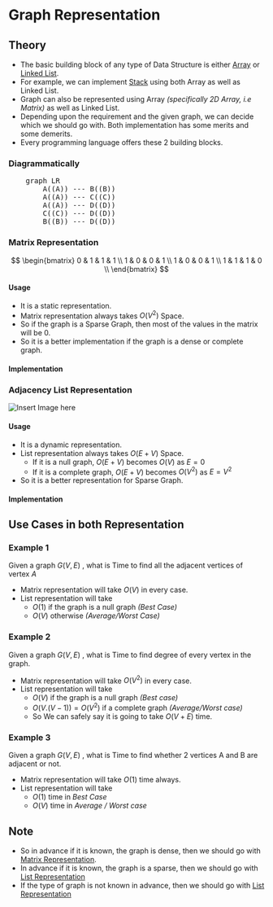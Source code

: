 # Graph Representation

## Theory
- The basic building block of any type of Data Structure is either [Array]() or [Linked List]().
- For example, we can implement [Stack]() using both Array as well as Linked List.
- Graph can also be represented using Array *(specifically 2D Array, i.e Matrix)* as well as Linked List.
- Depending upon the requirement and the given graph, we can decide which we should go with. Both implementation has some merits and some demerits.
- Every programming language offers these 2 building blocks.

### Diagrammatically

<pre class="mermaid">
    graph LR
        A((A)) --- B((B))
        A((A)) --- C((C))
        A((A)) --- D((D))
        C((C)) --- D((D))
        B((B)) --- D((D))
</pre>


### Matrix Representation

$$
\begin{bmatrix}
    0 & 1 & 1 & 1 \\
    1 & 0 & 0 & 1 \\
    1 & 0 & 0 & 1 \\
    1 & 1 & 1 & 0 \\
\end{bmatrix}
$$

#### Usage
- It is a static representation.
- Matrix representation always takes $O(V^2)$ Space.
- So if the graph is a Sparse Graph, then most of the values in the matrix will be $0$.
- So it is a better implementation if the graph is a dense or complete graph.

#### Implementation

### Adjacency List Representation

![Insert Image here]()

#### Usage
- It is a dynamic representation.
- List representation always takes $O(E + V)$ Space.
    - If it is a null graph, $O(E + V)$ becomes $O(V)$ as $E=0$
    - If it is a complete graph, $O(E + V)$ becomes $O(V^2)$ as $E = V^2$
- So it is a better representation for Sparse Graph.

#### Implementation

## Use Cases in both Representation

### Example 1
Given a graph $G(V,E)$ , what is Time to find all the adjacent vertices of vertex $A$

- Matrix representation will take $O(V)$ in every case.
- List representation will take 
    - $O(1)$ if the graph is a null graph *(Best Case)*
    - $O(V)$ otherwise  *(Average/Worst Case)*

### Example 2
Given a graph $G(V,E)$ , what is Time to find degree of every vertex in the graph.

- Matrix representation will take $O(V^2)$ in every case.
- List representation will take
    - $O(V)$ if the graph is a null graph *(Best case)*
    - $O(V.(V-1)) = O(V^2)$ if a complete graph *(Average/Worst case)*
    - So We can safely say it is going to take $O(V+E)$ time. 

### Example 3
Given a graph $G(V,E)$ , what is Time to find whether 2 vertices A and B are adjacent or not.

- Matrix representation will take $O(1)$ time always.
- List representation will take 
    - $O(1)$ time in *Best Case*
    - $O(V)$ time in *Average / Worst case*

## Note
- So in advance if it is known, the graph is dense, then we should go with [Matrix Representation](#matrix-representation).
- In advance if it is known, the graph is a sparse, then we should go with [List Representation](#adjacency-list-representation)
- If the type of graph is not known in advance, then we should go with [List Representation](#adjacency-list-representation)